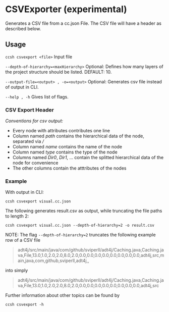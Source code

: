 # CSVExporter (experimental)

Generates a CSV file from a cc.json File. The CSV file will have a header as described below.

## Usage

`ccsh csvexport <file>` Input file

`--depth-of-hierarchy=<maxHierarchy>` Optional: Defines how many layers of the project structure should be listed.
DEFAULT: 10.

`--output-file=<output> , -o=<output>` Optional: Generates csv file instead of output in CLI.

`--help , -h` Gives list of flags.

### CSV Export Header

_Conventions for csv output:_

- Every node with attributes contributes one line
- Column named _path_ contains the hierarchical data of the node, separated via _/_
- Column named _name_ contains the name of the node
- Column named _type_ contains the type of the node
- Columns named _Dir0_, _Dir1_, ... contain the splitted hierarchical data of the node for convenience
- The other columns contain the atttributes of the nodes

### Example

With output in CLI:

`ccsh csvexport visual.cc.json`

The following generates result.csv as output, while truncating the file paths to length 2:

`ccsh csvexport visual.cc.json --depth-of-hierarchy=2 -o result.csv`

NOTE: The flag `--depth-of-hierarchy=2` truncates the following example row of a CSV file

> adt4j/src/main/java/com/github/sviperll/adt4j/Caching.java,Caching.java,File,13.0,1.0,2.0,2.0,8.0,2.0,0.0,0.0,0.0,0.0,0.0,0.0,0.0,0.0,adt4j,src,main,java,com,github,sviperll,adt4j,,

into simply

> adt4j/src/main/java/com/github/sviperll/adt4j/Caching.java,Caching.java,File,13.0,1.0,2.0,2.0,8.0,2.0,0.0,0.0,0.0,0.0,0.0,0.0,0.0,0.0,adt4j,src

Further information about other topics can be found by

`ccsh csvexport -h`
